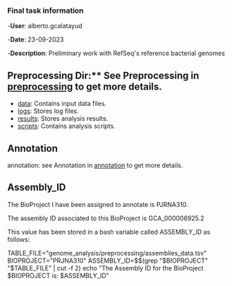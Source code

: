 ### Final task information

-**User**: alberto.gcalatayud

-**Date**: 23-09-2023

-**Description**: Preliminary work with RefSeq's reference bacterial genomes

## Preprocessing Dir:** See Preprocessing in [preprocessing](./preprocessing/README.md) to get more details.
- [data](data/): Contains input data files.
- [logs](logs/): Stores log files.
- [results](results/): Stores analysis results.
- [scripts](scripts/): Contains analysis scripts.


## Annotation

annotation: see Annotation in [annotation](./annotation/README.md) to get more details.


## Assembly_ID
The BioProject I have been assigned to annotate is PJRNA310.

The assembly ID associated to this BioProject is GCA_000006925.2

This value has been stored in a bash variable called ASSEMBLY_ID as follows:

TABLE_FILE="genome_analysis/preprocessing/assemblies_data.tsv"
BIOPROJECT="PRJNA310"
ASSEMBLY_ID=$$(grep "$BIOPROJECT" "$TABLE_FILE" | cut -f 2)
echo "The Assembly ID for the BioProject $BIOPROJECT is: $ASSEMBLY_ID"
